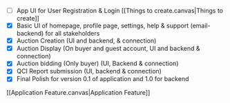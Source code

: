 - [ ] App UI for User Registration & Login [[Things to create.canvas|Things to create]]
- [x] Basic UI of homepage, profile page, settings, help & support (email-backend) for all stakeholders
- [x] Auction Creation (UI and backend, & connection)
- [x] Auction Display (On buyer and guest account, UI and backend & connection)
- [x] Auction bidding (Only buyer) (UI, Backend & connection)
- [x] QCI Report submission (UI, backend & connection)
- [x] Final Polish for version 0.1 of application and 1.0 for backend

[[Application Feature.canvas|Application Feature]]